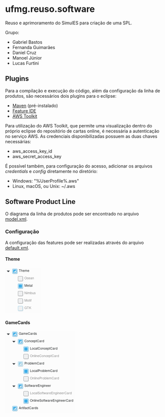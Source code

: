 # ufmg.reuso.software
Reuso e aprimoramento do SimulES para criação de uma SPL.

Grupo:
- Gabriel Bastos
- Fernanda Guimarães
- Daniel Cruz
- Manoel Júnior
- Lucas Furtini

## Plugins 
Para a compilação e execução do código, além da configuração da linha de produtos, são necessários dois plugins para o eclipse:
* [Maven](https://maven.apache.org/) (pré-instalado)
* [Feature IDE](https://marketplace.eclipse.org/content/featureide)
* [AWS Toolkit](https://marketplace.eclipse.org/content/aws-toolkit-eclipse)

Para utilização do AWS Toolkit, que permite uma visualização dentro do próprio eclipse do repositório de cartas online, é necessária a autenticação no serviço AWS.
As credenciais disponibilizadas possuem as duas chaves necessárias:

* aws_access_key_id
* aws_secret_access_key

É possível também, para configuração do acesso, adicionar os arquivos *credentials* e *config* diretamente no diretório:

* Windows: "%UserProfile%\.aws"
* Linux, macOS, ou Unix: ~/.aws

## Software Product Line
O diagrama da linha de produtos pode ser encontrado no arquivo [model.xml](model.xml).
### Configuração
A configuração das features pode ser realizadas através do arquivo [default.xml](configs/default.xml).
#### Theme
![Confiuração da feature Theme](images/theme-feature-config.png)
#### GameCards
![Confiuração da feature GameCards](images/gamecards-feature-config.png)
